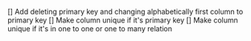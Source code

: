 [] Add deleting primary key and changing alphabetically first column to primary key
[] Make column unique if it's primary key
[] Make column unique if it's in one to one or one to many relation
